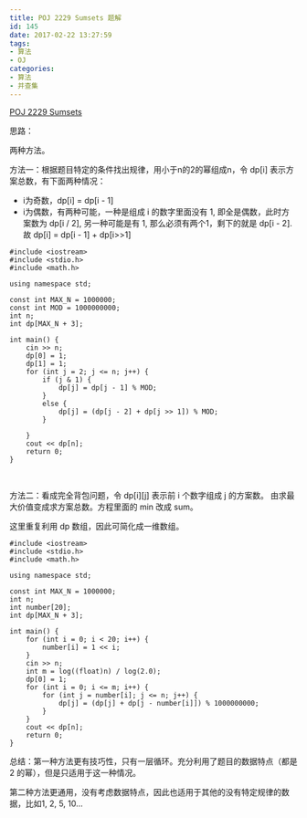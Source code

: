 ```yaml
---
title: POJ 2229 Sumsets 题解
id: 145
date: 2017-02-22 13:27:59
tags:
- 算法
- OJ
categories:
- 算法
- 并查集
---
```



[POJ 2229 Sumsets](http://poj.org/problem?id=2229)


思路：

两种方法。

方法一：根据题目特定的条件找出规律，用小于n的2的幂组成n，令 dp[i] 表示方案总数，有下面两种情况：

*   i为奇数，dp[i] = dp[i - 1]
*   i为偶数，有两种可能，一种是组成 i 的数字里面没有 1, 即全是偶数，此时方案数为 dp[i / 2], 另一种可能是有 1, 那么必须有两个1，剩下的就是 dp[i - 2]. 故 dp[i] = dp[i - 1] + dp[i>>1]
```
#include <iostream>
#include <stdio.h>
#include <math.h>

using namespace std;

const int MAX_N = 1000000;
const int MOD = 1000000000;
int n;
int dp[MAX_N + 3];

int main() {
    cin >> n;
    dp[0] = 1;
    dp[1] = 1;
    for (int j = 2; j <= n; j++) {
        if (j & 1) {
            dp[j] = dp[j - 1] % MOD;
        }
        else {
            dp[j] = (dp[j - 2] + dp[j >> 1]) % MOD;
        }

    }
    cout << dp[n];
    return 0;
}
```

&nbsp;

方法二：看成完全背包问题，令 dp[i][j] 表示前 i 个数字组成 j 的方案数。 由求最大价值变成求方案总数。方程里面的 min 改成 sum。

这里重复利用 dp 数组，因此可简化成一维数组。
```
#include <iostream>
#include <stdio.h>
#include <math.h>

using namespace std;

const int MAX_N = 1000000;
int n;
int number[20];
int dp[MAX_N + 3];

int main() {
    for (int i = 0; i < 20; i++) {
        number[i] = 1 << i;
    }
    cin >> n;
    int m = log((float)n) / log(2.0);
    dp[0] = 1;
    for (int i = 0; i <= m; i++) {
        for (int j = number[i]; j <= n; j++) {
            dp[j] = (dp[j] + dp[j - number[i]]) % 1000000000;
        }
    }
    cout << dp[n];
    return 0;
}
```

总结：第一种方法更有技巧性，只有一层循环。充分利用了题目的数据特点（都是 2 的幂），但是只适用于这一种情况。

第二种方法更通用，没有考虑数据特点，因此也适用于其他的没有特定规律的数据，比如1, 2, 5, 10...

&nbsp;